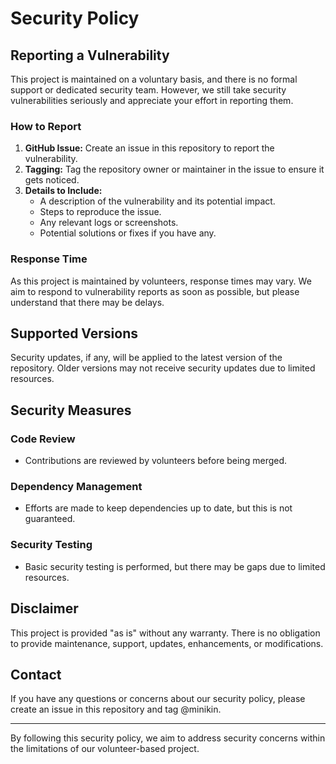 # Security Policy

## Reporting a Vulnerability

This project is maintained on a voluntary basis, and there is no formal support or dedicated security team. 
However, we still take security vulnerabilities seriously and appreciate your effort in reporting them.

### How to Report

1. **GitHub Issue:** Create an issue in this repository to report the vulnerability.
2. **Tagging:** Tag the repository owner or maintainer in the issue to ensure it gets noticed.
3. **Details to Include:**
    - A description of the vulnerability and its potential impact.
    - Steps to reproduce the issue.
    - Any relevant logs or screenshots.
    - Potential solutions or fixes if you have any.

### Response Time

As this project is maintained by volunteers, response times may vary. 
We aim to respond to vulnerability reports as soon as possible, 
but please understand that there may be delays.

## Supported Versions

Security updates, if any, will be applied to the latest version of the repository. 
Older versions may not receive security updates due to limited resources.

## Security Measures

### Code Review

- Contributions are reviewed by volunteers before being merged.

### Dependency Management

- Efforts are made to keep dependencies up to date, but this is not guaranteed.

### Security Testing

- Basic security testing is performed, but there may be gaps due to limited resources.

## Disclaimer

This project is provided "as is" without any warranty. 
There is no obligation to provide maintenance, support, updates, enhancements, or modifications.

## Contact

If you have any questions or concerns about our security policy, please create an issue in this repository and tag @minikin.

---

By following this security policy, we aim to address security concerns within the limitations of our volunteer-based project.
